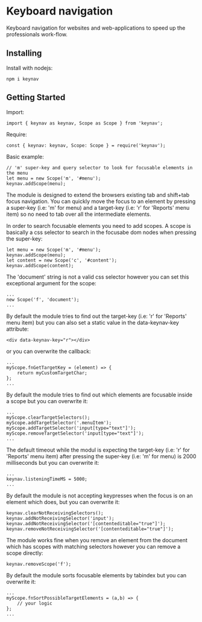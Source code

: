 # Keyboard navigation

Keyboard navigation for websites and web-applications to speed up the professionals work-flow.

## Installing
Install with nodejs:
```
npm i keynav
```

## Getting Started

Import:
```
import { keynav as keynav, Scope as Scope } from 'keynav';
```

Require:
```
const { keynav: keynav, Scope: Scope } = require('keynav');
```

Basic example:
```
// 'm' super-key and query selector to look for focusable elements in the menu
let menu = new Scope('m', '#menu');
keynav.addScope(menu);
```

The module is designed to extend the browsers existing tab and shift+tab focus navigation.
You can quickly move the focus to an element by pressing a super-key (i.e: 'm' for menu) and a target-key (i.e: 'r' for 'Reports' menu item) so no need to tab over all the intermediate elements.

In order to search focusable elements you need to add scopes.
A scope is basically a css selector to search in the focusabe dom nodes when pressing the super-key:
```;
let menu = new Scope('m', '#menu');
keynav.addScope(menu);
let content = new Scope('c', '#content');
keynav.addScope(content);
```

The 'document' string is not a valid css selector however you can set this exceptional argument for the scope:
```
...
new Scope('f', 'document');
...
```

By default the module tries to find out the target-key (i.e: 'r' for 'Reports' menu item) but you can also set a static value in the data-keynav-key attribute:
```
<div data-keynav-key="r"></div>
```
or you can overwrite the callback:
```
...
myScope.fnGetTargetKey = (element) => {
    return myCustomTargetChar;
};
...
```

By default the module tries to find out which elements are focusable inside a scope but you can overwrite it:
```
...
myScope.clearTargetSelectors();
myScope.addTargetSelector('.menuItem');
myScope.addTargetSelector('input[type="text"]');
myScope.removeTargetSelector('input[type="text"]');
...
```

The default timeout while the modul is expecting the target-key (i.e: 'r' for 'Reports' menu item) after pressing the super-key (i.e: 'm' for menu) is 2000 milliseconds but you can overwrite it:
```
...
keynav.listeningTimeMS = 5000;
...
```

By default the module is not accepting keypresses when the focus is on an element which does, but you can overwrite it:
```
keynav.clearNotReceivingSelectors();
keynav.addNotReceivingSelector('input');
keynav.addNotReceivingSelector('[contenteditable="true"]');
keynav.removeNotReceivingSelector('[contenteditable="true"]');
```

The module works fine when you remove an element from the document which has scopes with matching selectors however you can remove a scope directly:
```
keynav.removeScope('f');
```

By default the module sorts focusable elements by tabindex but you can overwrite it:
```
...
myScope.fnSortPossibleTargetElements = (a,b) => {
    // your logic
};
...
```